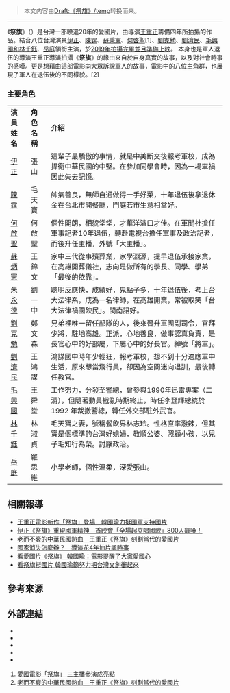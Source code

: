 > 本文内容由[Draft:《祭旗》/temp](https://zh.wikipedia.org/wiki/Draft:《祭旗》/temp)转换而来。


-----

《**祭旗**》（）是台灣一部睽違20年的愛國片，由導演[王重正](../Page/王重正.md "wikilink")籌備四年所拍攝的作品。結合八位台灣演員[伊正](../Page/伊正.md "wikilink")、[陳霆](../Page/陳霆_\(演員\).md "wikilink")、[蘇秉憲](https://zh.wikipedia.org/wiki/蘇秉憲 "wikilink")、[何啓聖](https://zh.wikipedia.org/wiki/何啓聖 "wikilink")\[1\]、[劉克勉](https://zh.wikipedia.org/wiki/劉克勉 "wikilink")、[劉濟民](../Page/劉濟民.md "wikilink")、[毛興國和](https://zh.wikipedia.org/wiki/毛興國 "wikilink")[林千鈺](../Page/林千鈺.md "wikilink")、[岳庭](../Page/岳庭.md "wikilink")領銜主演，於[2019年拍攝完畢並且準備上映](../Page/2019年華語電影列表.md "wikilink")。 本身也是軍人退伍的導演王重正導演拍攝《**祭旗**》的緣由來自於自身真實的故事，以及對社會時事的感嘆。更是想藉由這部電影向大眾訴說軍人的故事，電影中的八位主角群，也展現了軍人在退伍後的不同樣貌。\[2\]

### 主要角色

|                                                            |          |                                                                           |
| ---------------------------------------------------------- | -------- | ------------------------------------------------------------------------- |
| **演員姓名**                                                   | **角色名稱** | **介紹**                                                                    |
| [伊正](../Page/伊正.md "wikilink")                             | 張山       | 這輩子最驕傲的事情，就是中美斷交後報考軍校，成為捍衛中華民國的中堅。在參加同學會時，因為一場車禍因此失去記憶。                   |
| [陳霆](../Page/陳霆_\(演員\).md "wikilink")                      | 毛天寶      | 帥氣善良，無師自通做得一手好菜，十年退伍後拿退休金在台北市開餐廳，門庭若市生意相當好。                               |
| [何啟聖](../Page/何啟聖.md "wikilink")                           | 何啟聖      | 個性開朗，相貌堂堂，才華洋溢口才佳。在軍聞社擔任軍事記者10年退伍，轉赴電視台擔任軍事及政治記者，而後升任主播，外號「大主播」。          |
| [蘇炳憲](../Page/蘇炳憲.md "wikilink")                           | 王錦文      | 家中三代從事殯葬業，家學淵源，提早退伍承接家業，在高雄開葬儀社，志向是做所有的學長、同學、學弟「最後的依靠」。                   |
| [朱永德](https://zh.wikipedia.org/wiki/朱永德_\(演員\) "wikilink") | 劉一中      | 聰明反應快，成績好，鬼點子多，十年退伍後，考上台大法律系，成為一名律師，在高雄開業，常被取笑「台大法律禍國殃民」。閩南語好。            |
| [劉克勉](https://zh.wikipedia.org/wiki/劉克勉 "wikilink")        | 鄭文森      | 兄弟裡唯一留任部隊的人，後來晉升軍團副司令，官拜少將，駐地高雄。正派，心地善良，做事認真負責，是長官心中的好部屬，下屬心中的好長官。綽號「將軍」。 |
| [劉濟民](../Page/劉濟民.md "wikilink")                           | 王鴻謀      | 鴻謀國中時年少輕狂，報考軍校，想不到十分適應軍中生活，原來想當飛行員，卻因為空間迷向退訓，最後轉任教官。                      |
| [毛興國](https://zh.wikipedia.org/wiki/毛興國 "wikilink")        | 王舜堂      | 工作努力，分發至警總，曾參與1990年迅雷專案（二清），但隨著動員戡亂時期終止，時任李登輝總統於1992 年裁撤警總，轉任外交部駐外武官。     |
| [林千鈺](../Page/林千鈺.md "wikilink")                           | 林淑貞      | 毛天寶之妻，號稱餐飲界林志玲。性格直率潑辣，但其實是個標準的台灣好媳婦，教順公婆、照顧小孩，以兒子毛知行為榮。討厭政治。              |
| [岳庭](../Page/岳庭.md "wikilink")                             | 羅思維      | 小學老師，個性溫柔，深愛張山。                                                           |

## 相關報導

  - [王重正電影新作「祭旗」登場　韓國瑜力挺國軍支持國片](https://www.ettoday.net/news/20191205/1595294.htm?fbclid=IwAR2BCa7Z7inagFlU-eYqTDoG4JJSYX-G-rT9Kdaxj8DrSdTQLcMe1GXRh8g#ixzz67EGoleH5)
  - [伊正《祭旗》重現國軍精神　首映會「全場起立唱國歌」800人飆嗓！](https://star.ettoday.net/news/1596281?fbclid=IwAR0MnS94XheyIZcdvQz7b4GOk2Oc7PXGffwHgvN3msA_e06I3Np3B9LkmO0)
  - [老而不衰的中華民國熱血　王重正《祭旗》刻劃當代的愛國片](https://star.ettoday.net/news/1585700?redirect=1https%3A%2F%2Fstar.ettoday.net%2Fnews%2F1585700%3Fredirect%3D1&fbclid=IwAR3QxJZ8PEvaNdfJL1LtxFt5LqDmUq2Y46k3VXcvI0dVvvqWY1NtEq67UrY)
  - [國家消失怎麼辦？　導演花4年拍片諷時事](https://today.line.me/TW/pc/article/o3X8Bj?utm_source=copyshare&fbclid=IwAR2j9kc9rgWmkJBWUSeTjJVkfRSrCRdR-YnMt78bkEnet35oBAPNGg6tVMw)
  - [看愛國片《祭旗》 韓國瑜：電影提醒了大家愛國心](https://udn.com/vote2020/story/12702/4221195)
  - [看祭旗挺國片 韓國瑜籲努力把台灣文創衝起來](https://www.cna.com.tw/news/aipl/201912110370.aspx)

## 參考來源

## 外部連結

  -
  -
  -
  -
  -
<!-- end list -->

1.  [愛國電影「祭旗」 三主播參演成亮點](https://www.chinatimes.com/realtimenews/20191207002248-260404?fbclid=IwAR027IHsNmwB_PL_0rrNKaGp9B9bhVbl_xbRxbzp6izJpDul0ScmXt4iftY&chdtv)
2.  [老而不衰的中華民國熱血　王重正《祭旗》刻劃當代的愛國片](https://star.ettoday.net/news/1585700?redirect=1https%3A%2F%2Fstar.ettoday.net%2Fnews%2F1585700%3Fredirect%3D1&fbclid=IwAR3QxJZ8PEvaNdfJL1LtxFt5LqDmUq2Y46k3VXcvI0dVvvqWY1NtEq67UrY)